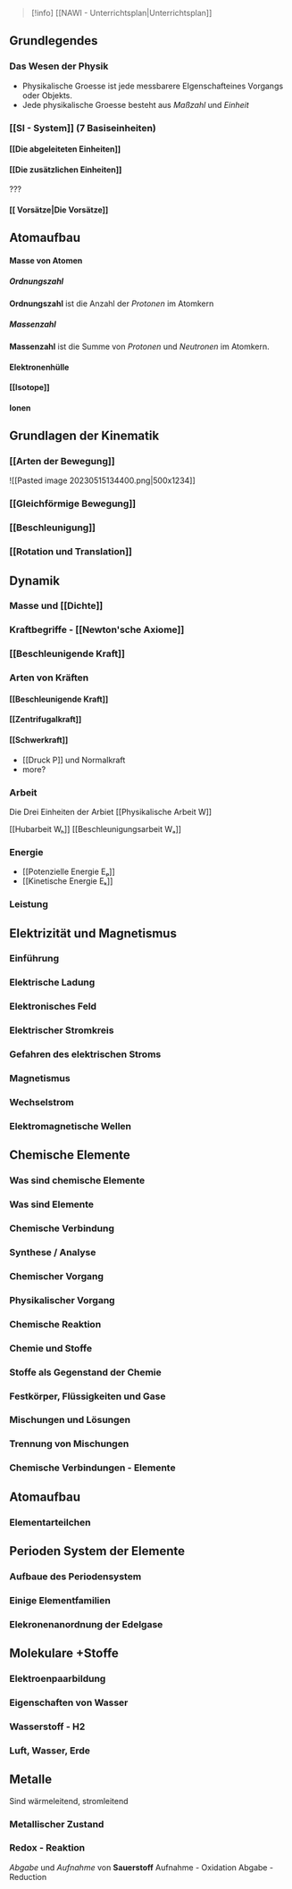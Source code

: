 >[!info] [[NAWI - Unterrichtsplan|Unterrichtsplan]]
## Grundlegendes
### Das Wesen der Physik 
- Physikalische Groesse ist jede messbarere EIgenschafteines Vorgangs oder Objekts.
- Jede physikalische Groesse besteht aus *Maßzahl* und *Einheit*
### [[SI - System]] (7 Basiseinheiten)
#### [[Die abgeleiteten Einheiten]]
#### [[Die zusätzlichen Einheiten]]
???
#### [[ Vorsätze|Die Vorsätze]] 

## Atomaufbau
#### Masse von Atomen
##### Ordnungszahl
**Ordnungszahl** ist die Anzahl der *Protonen* im Atomkern
##### Massenzahl
**Massenzahl** ist die Summe von *Protonen* und *Neutronen* im Atomkern.
#### Elektronenhülle
#### [[Isotope]]

#### Ionen


## Grundlagen der Kinematik
### [[Arten der Bewegung]] 
![[Pasted image 20230515134400.png|500x1234]]
### [[Gleichförmige Bewegung]]


### [[Beschleunigung]]
### [[Rotation  und Translation]]



## Dynamik 
### Masse und [[Dichte]] 
### Kraftbegriffe - [[Newton'sche Axiome]]




### [[Beschleunigende Kraft]]
### Arten von Kräften 
#### [[Beschleunigende Kraft]]
#### [[Zentrifugalkraft]]
#### [[Schwerkraft]]

- [[Druck P]] und Normalkraft 
- more?




### Arbeit 
Die Drei Einheiten der Arbiet
[[Physikalische Arbeit W]]

[[Hubarbeit Wₕ]]
[[Beschleunigungsarbeit Wₐ]]

### Energie 
- [[Potenzielle Energie Eₚ]]
- [[Kinetische Energie Eₖ]]
### Leistung 

## Elektrizität und Magnetismus
### Einführung 
### Elektrische Ladung 
### Elektronisches Feld 
### Elektrischer Stromkreis 
### Gefahren des elektrischen Stroms 
### Magnetismus 
### Wechselstrom 
### Elektromagnetische Wellen 


## Chemische Elemente 


### Was sind chemische Elemente
### Was sind Elemente
### Chemische Verbindung 
### Synthese / Analyse
### Chemischer Vorgang
### Physikalischer Vorgang 
### Chemische Reaktion
### Chemie und Stoffe
### Stoffe als Gegenstand der Chemie 
### Festkörper, Flüssigkeiten und Gase 
### Mischungen und Lösungen 
### Trennung von Mischungen 
### Chemische Verbindungen - Elemente 

## Atomaufbau

### Elementarteilchen


## Perioden System der Elemente 

### Aufbaue des Periodensystem

### Einige Elementfamilien

### Elekronenanordnung der Edelgase

## Molekulare +Stoffe

### Elektroenpaarbildung 
### Eigenschaften von Wasser 
### Wasserstoff - H2 
### Luft, Wasser, Erde 

## Metalle
Sind wärmeleitend, stromleitend


### Metallischer Zustand 
### Redox - Reaktion 
*Abgabe* und *Aufnahme* von **Sauerstoff** 
Aufnahme - Oxidation
Abgabe - Reduction 
